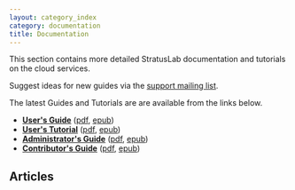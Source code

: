 ```yaml
---
layout: category_index
category: documentation
title: Documentation
---
```


This section contains more detailed StratusLab documentation and
tutorials on the cloud services.

Suggest ideas for new guides via the [support mailing list](/about).

The latest Guides and Tutorials are are available from the links
below.

* [**User's Guide**](release/13.12.0/users-guide/users-guide.html)
    ([pdf](release/13.12.0/users-guide/users-guide.pdf),
    [epub](release/13.12.0/users-guide/users-guide.epub)) 
* [**User's Tutorial**](release/13.12.0/users-tutorial/users-tutorial.html)
    ([pdf](release/13.12.0/users-tutorial/users-tutorial.pdf),
    [epub](release/13.12.0/users-tutorial/users-tutorial.epub)) 
* [**Administrator's Guide**](release/13.12.0/administrators-guide/administrators-guide.html)
    ([pdf](release/13.12.0/administrators-guide/administrators-guide.pdf),
    [epub](release/13.12.0/administrators-guide/administrators-guide.epub))
* [**Contributor's Guide**](release/13.12.0/contributors-guide/contributors-guide.html)
    ([pdf](release/13.12.0/contributors-guide/contributors-guide.pdf),
    [epub](release/13.12.0/contributors-guide/contributors-guide.epub))

## Articles

